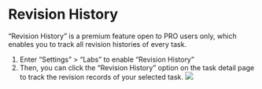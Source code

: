 # Revision History
“Revision History” is a premium feature open to PRO users only, which enables you to track all revision histories of every task.
1.	Enter “Settings” > “Labs” to enable “Revision History”
2.	Then, you can click the “Revision History” option on the task detail page to track the revision records of your selected task.
![](/images/revisonhistory.png)
